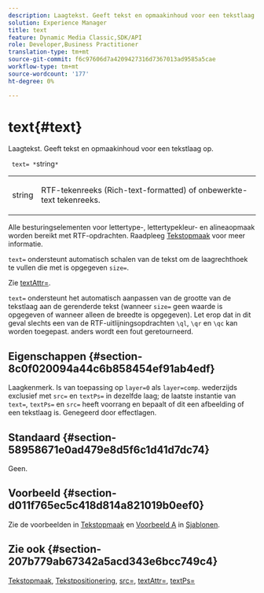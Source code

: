 ```yaml
---
description: Laagtekst. Geeft tekst en opmaakinhoud voor een tekstlaag op.
solution: Experience Manager
title: text
feature: Dynamic Media Classic,SDK/API
role: Developer,Business Practitioner
translation-type: tm+mt
source-git-commit: f6c97606d7a4209427316d7367013ad9585a5cae
workflow-type: tm+mt
source-wordcount: '177'
ht-degree: 0%

---
```



# text{#text}

Laagtekst. Geeft tekst en opmaakinhoud voor een tekstlaag op.

` text= *`string`*`

<table id="simpletable_6C095D7F69874A8EA3D1D52103FA520C"> 
 <tr class="strow"> 
  <td class="stentry"> <p> <span class="varname"> string  </span> </p> </td> 
  <td class="stentry"> <p>RTF-tekenreeks (Rich-text-formatted) of onbewerkte-text tekenreeks. </p> </td> 
 </tr> 
</table>

Alle besturingselementen voor lettertype-, lettertypekleur- en alineaopmaak worden bereikt met RTF-opdrachten. Raadpleeg [Tekstopmaak](../../../../../is-api/http-ref/image-serving-api-ref/c-http-protocol-reference/c-text-formatting/c-text-formatting.md#concept-0d3136db7f6f49668274541cd4b6364c) voor meer informatie.

`text=` ondersteunt automatisch schalen van de tekst om de laagrechthoek te vullen die met is opgegeven  `size=`.

Zie [textAttr=](../../../../../is-api/http-ref/image-serving-api-ref/c-http-protocol-reference/c-command-reference/r-textattr.md#reference-ff00484fa3244286abeff34911f7ec0d).

`text=` ondersteunt het automatisch aanpassen van de grootte van de tekstlaag aan de gerenderde tekst (wanneer  `size=` geen waarde is opgegeven of wanneer alleen de breedte is opgegeven). Let erop dat in dit geval slechts een van de RTF-uitlijningsopdrachten `\ql`, `\qr` en `\qc` kan worden toegepast. anders wordt een fout geretourneerd.

## Eigenschappen {#section-8c0f020094a44c6b858454ef91ab4edf}

Laagkenmerk. Is van toepassing op `layer=0` als `layer=comp`. wederzijds exclusief met `src=` en `textPs=` in dezelfde laag; de laatste instantie van `text=`, `textPs=` en `src=` heeft voorrang en bepaalt of dit een afbeelding of een tekstlaag is. Genegeerd door effectlagen.

## Standaard {#section-58958671e0ad479e8d5f6c1d41d7dc74}

Geen.

## Voorbeeld {#section-d011f765ec5c418d814a821019b0eef0}

Zie de voorbeelden in [Tekstopmaak](../../../../../is-api/http-ref/image-serving-api-ref/c-http-protocol-reference/c-text-formatting/c-text-formatting.md#concept-0d3136db7f6f49668274541cd4b6364c) en [Voorbeeld A](../../../../../is-api/http-ref/image-serving-api-ref/c-http-protocol-reference/c-templates/r-example-a.md#reference-c78ea82e8a1646738e764fa6685dfbac) in [Sjablonen](../../../../../is-api/http-ref/image-serving-api-ref/c-http-protocol-reference/c-templates/c-templates.md#concept-3cd2d2adae0e41b2979b9640244d4d3e).

## Zie ook {#section-207b779ab67342a5acd343e6bcc749c4}

[Tekstopmaak](../../../../../is-api/http-ref/image-serving-api-ref/c-http-protocol-reference/c-text-formatting/c-text-formatting.md#concept-0d3136db7f6f49668274541cd4b6364c),  [Tekstpositionering](../../../../../is-api/http-ref/image-serving-api-ref/c-http-protocol-reference/c-text-formatting/r-text-positioning.md#reference-f647443d92914f4b89a7cc5a83267d87),  [src=](../../../../../is-api/http-ref/image-serving-api-ref/c-http-protocol-reference/c-command-reference/r-src.md#reference-f6506637778c4c69bf106a7924a91ab1),  [textAttr=](../../../../../is-api/http-ref/image-serving-api-ref/c-http-protocol-reference/c-command-reference/r-textattr.md#reference-ff00484fa3244286abeff34911f7ec0d),  [textPs=](../../../../../is-api/http-ref/image-serving-api-ref/c-http-protocol-reference/c-command-reference/r-textps.md#reference-4209a2a6169f44278da2647cfb0cd767)
